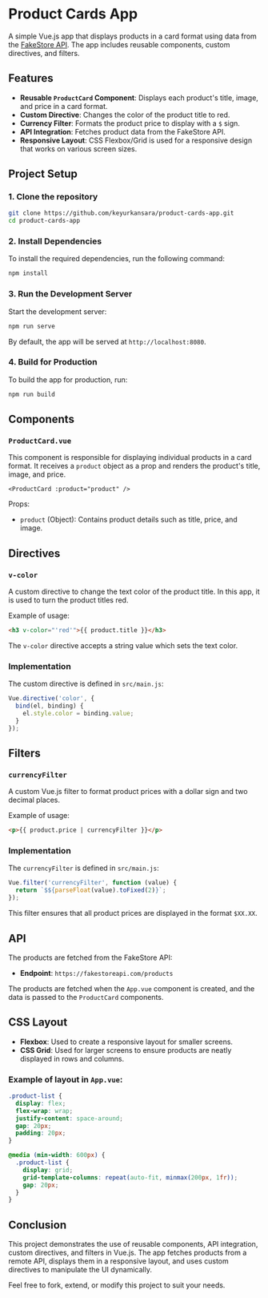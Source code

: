# Product Cards App

A simple Vue.js app that displays products in a card format using data from the [FakeStore API](https://fakestoreapi.com/). The app includes reusable components, custom directives, and filters.

## Features

- **Reusable `ProductCard` Component**: Displays each product's title, image, and price in a card format.
- **Custom Directive**: Changes the color of the product title to red.
- **Currency Filter**: Formats the product price to display with a `$` sign.
- **API Integration**: Fetches product data from the FakeStore API.
- **Responsive Layout**: CSS Flexbox/Grid is used for a responsive design that works on various screen sizes.

## Project Setup

### 1. Clone the repository

```bash
git clone https://github.com/keyurkansara/product-cards-app.git
cd product-cards-app
```

### 2. Install Dependencies

To install the required dependencies, run the following command:

```bash
npm install
```

### 3. Run the Development Server

Start the development server:

```bash
npm run serve
```

By default, the app will be served at `http://localhost:8080`.

### 4. Build for Production

To build the app for production, run:

```bash
npm run build
```

## Components

### `ProductCard.vue`

This component is responsible for displaying individual products in a card format. It receives a `product` object as a prop and renders the product's title, image, and price.

```vue
<ProductCard :product="product" />
```

Props:
- `product` (Object): Contains product details such as title, price, and image.

## Directives

### `v-color`

A custom directive to change the text color of the product title. In this app, it is used to turn the product titles red.

Example of usage:

```html
<h3 v-color="'red'">{{ product.title }}</h3>
```

The `v-color` directive accepts a string value which sets the text color.

### Implementation

The custom directive is defined in `src/main.js`:

```javascript
Vue.directive('color', {
  bind(el, binding) {
    el.style.color = binding.value;
  }
});
```

## Filters

### `currencyFilter`

A custom Vue.js filter to format product prices with a dollar sign and two decimal places.

Example of usage:

```html
<p>{{ product.price | currencyFilter }}</p>
```

### Implementation

The `currencyFilter` is defined in `src/main.js`:

```javascript
Vue.filter('currencyFilter', function (value) {
  return `$${parseFloat(value).toFixed(2)}`;
});
```

This filter ensures that all product prices are displayed in the format `$XX.XX`.

## API

The products are fetched from the FakeStore API:

- **Endpoint**: `https://fakestoreapi.com/products`

The products are fetched when the `App.vue` component is created, and the data is passed to the `ProductCard` components.

## CSS Layout

- **Flexbox**: Used to create a responsive layout for smaller screens.
- **CSS Grid**: Used for larger screens to ensure products are neatly displayed in rows and columns.
  
### Example of layout in `App.vue`:

```css
.product-list {
  display: flex;
  flex-wrap: wrap;
  justify-content: space-around;
  gap: 20px;
  padding: 20px;
}

@media (min-width: 600px) {
  .product-list {
    display: grid;
    grid-template-columns: repeat(auto-fit, minmax(200px, 1fr));
    gap: 20px;
  }
}
```

## Conclusion

This project demonstrates the use of reusable components, API integration, custom directives, and filters in Vue.js. The app fetches products from a remote API, displays them in a responsive layout, and uses custom directives to manipulate the UI dynamically.

Feel free to fork, extend, or modify this project to suit your needs.

